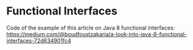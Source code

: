 # Functional Interfaces
Code of the example of this article on Java 8 functional interfaces: https://medium.com/@boudfoustzakaria/a-look-into-java-8-functional-interfaces-72d634901fc4
